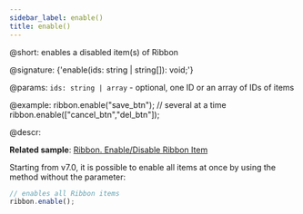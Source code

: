 ```yaml
---
sidebar_label: enable()
title: enable()
---          
```


@short: enables a disabled item(s) of Ribbon

@signature: {'enable(ids: string | string[]): void;'}

@params:
`ids: string | array` - optional, one ID or an array of IDs of items

@example:
ribbon.enable("save_btn");
// several at a time
ribbon.enable(["cancel_btn","del_btn"]);

@descr:

**Related sample**: [Ribbon. Enable/Disable Ribbon Item](https://snippet.dhtmlx.com/l3f8pq2g)

Starting from v7.0, it is possible to enable all items at once by using the method without the parameter:

~~~js
// enables all Ribbon items
ribbon.enable();
~~~

[comment]: # (@related: ribbon/operating_ribbon.md#disabling-and-enabling-controls)
